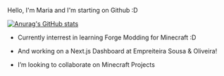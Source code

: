 Hello, I'm Maria and I'm starting on Github :D

[![Anurag's GitHub stats](https://github-readme-stats.vercel.app/api?MariaSan-tos=anuraghazra)](https://github.com/anuraghazra/github-readme-stats)

- Currently interrest in learning Forge Modding for Minecraft :D

- And working on a Next.js Dashboard at Empreiteira Sousa & Oliveira!

- I’m looking to collaborate on Minecraft Projects

